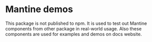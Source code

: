 # Mantine demos

This package is not published to npm. It is used to test out Mantine components from other package in real-world usage. Also these components are used for examples and demos on docs website.

